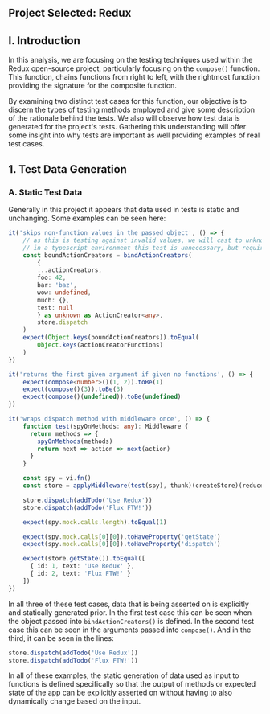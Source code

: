 ## Project Selected: Redux

## I. Introduction
In this analysis, we are focusing on the testing techniques used within the Redux open-source project, particularly focusing on the `compose()` function. This function, chains functions from right to left, with the rightmost function providing the signature for the composite function. 

By examining two distinct test cases for this function, our objective is to discern the types of testing methods employed and give some description of the rationale behind the tests. We also will observe how test data is generated for the project's tests. Gathering this understanding will offer some insight into why tests are important as well providing examples of real test cases.

## 1. Test Data Generation
### A. Static Test Data

Generally in this project it appears that data used in tests is static and unchanging. Some examples can be seen here:
```TypeScript
it('skips non-function values in the passed object', () => {
    // as this is testing against invalid values, we will cast to unknown and then back to ActionCreator<any>
    // in a typescript environment this test is unnecessary, but required in javascript
    const boundActionCreators = bindActionCreators(
        {
        ...actionCreators,
        foo: 42,
        bar: 'baz',
        wow: undefined,
        much: {},
        test: null
        } as unknown as ActionCreator<any>,
        store.dispatch
    )
    expect(Object.keys(boundActionCreators)).toEqual(
        Object.keys(actionCreatorFunctions)
    )
})
```

```TypeScript
it('returns the first given argument if given no functions', () => {
    expect(compose<number>()(1, 2)).toBe(1)
    expect(compose()(3)).toBe(3)
    expect(compose()(undefined)).toBe(undefined)
})
```

```TypeScript
it('wraps dispatch method with middleware once', () => {
    function test(spyOnMethods: any): Middleware {
      return methods => {
        spyOnMethods(methods)
        return next => action => next(action)
      }
    }

    const spy = vi.fn()
    const store = applyMiddleware(test(spy), thunk)(createStore)(reducers.todos)

    store.dispatch(addTodo('Use Redux'))
    store.dispatch(addTodo('Flux FTW!'))

    expect(spy.mock.calls.length).toEqual(1)

    expect(spy.mock.calls[0][0]).toHaveProperty('getState')
    expect(spy.mock.calls[0][0]).toHaveProperty('dispatch')

    expect(store.getState()).toEqual([
      { id: 1, text: 'Use Redux' },
      { id: 2, text: 'Flux FTW!' }
    ])
})
```

In all three of these test cases, data that is being asserted on is explicitly and statically generated prior. In the first test case this can be seen when the object passed into `bindActionCreators()` is defined. In the second test case this can be seen in the arguments passed into `compose()`. And in the third, it can be seen in the lines:
```TypeScript
store.dispatch(addTodo('Use Redux'))
store.dispatch(addTodo('Flux FTW!'))
```

In all of these examples, the static generation of data used as input to functions is defined specifically so that the output of methods or expected state of the app can be explicitly asserted on without having to also dynamically change based on the input.